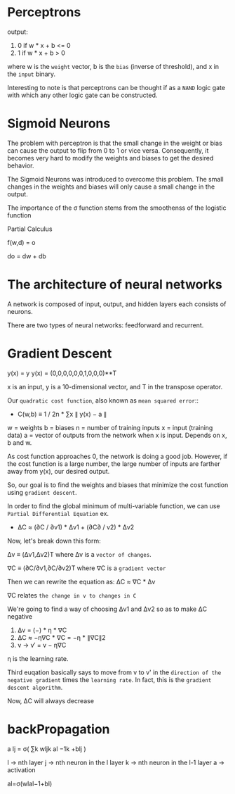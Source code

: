 # Perceptrons

output: 
 1. 0 if w * x + b <= 0 
 2. 1 if w * x + b >  0

where w is the `weight` vector, b is the `bias` (inverse of threshold), and x in the `input` binary.

Interesting to note is that perceptrons can be thought if as a `NAND` logic gate with which any other logic gate can be constructed. 

# Sigmoid Neurons

The problem with perceptron is that the small change in the weight or bias can cause the output to flip from 0 to 1 or vice versa. Consequently, it becomes very hard to modify the weights and biases to get the desired behavior.

The Sigmoid Neurons was introduced to overcome this problem. The small changes in the weights and biases will only cause a small change in the output.

The importance of the σ function stems from the smoothenss of the logistic function 

<!-- come back to this -->
Partial Calculus

f(w,d) = o

do = dw + db

# The architecture of neural networks

A network is composed of input, output, and hidden layers each consists of neurons.

There are two types of neural networks: feedforward and recurrent.

# Gradient Descent

y(x) = y
y(x) = (0,0,0,0,0,0,1,0,0,0)**T

x is an input, y is a 10-dimensional vector, and T in the transpose operator.

Our `quadratic cost function`, also known as `mean squared error`::
- C(w,b) ≡ 1 / 2n \* ∑x ∥ y(x) − a ∥

w = weights
b = biases
n = number of training inputs
x = input (training data)
a = vector of outputs from the network when x is input. Depends on x, b and w.

As cost function approaches 0, the network is doing a good job. However, if the cost function is a large number, the large number of inputs are farther away from y(x), our desired output.

So, our goal is to find the weights and biases that minimize the cost function using `gradient descent`.

In order to find the global minimum of multi-variable function, we can use `Partial Differential Equation`
ex. 
- ΔC ≈ (∂C / ∂v1) * Δv1 + (∂C∂ / v2) * Δv2

Now, let's break down this form:

Δv ≡ (Δv1,Δv2)T
where Δv is a `vector of changes`.

∇C ≡ (∂C/∂v1,∂C/∂v2)T
where ∇C is a `gradient vector`

Then we can rewrite the equation as:
ΔC ≈ ∇C * Δv

∇C relates `the change in v to changes in C`

We're going to find a way of choosing Δv1 and Δv2 so as to make ΔC negative

1. Δv = (−) * η * ∇C
2. ΔC ≈ −η∇C * ∇C = −η * ∥∇C∥2
3. v → v′ = v − η∇C

η is the learning rate.

Third euqation basically says to move from v to v' in the `direction of the negative gradient` times the `learning rate`. In fact, this is the `gradient descent algorithm`.

Now, ΔC will always decrease

# backPropagation

a lj = σ( ∑k wljk al −1k +blj )

l -> nth layer
j -> nth neuron in the l layer
k -> nth neuron in the l-1 layer
a -> activation

al=σ(wlal−1+bl)